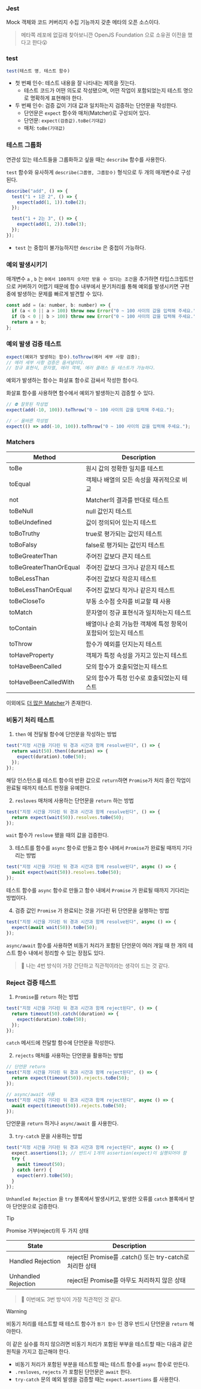 ### Jest

Mock 객체와 코드 커버리지 수집 기능까지 갖춘 메타의 오픈 소스이다.

> 메타쪽 레포에 없길래 찾아보니깐 OpenJS Foundation 으로 소유권 이전을 했다고 한다😮

### test

```jsx
test(테스트 명, 테스트 함수)
```

- 첫 번째 인수: 테스트 내용을 잘 나타내는 제목을 짓는다.
  - 테스트 코드가 어떤 의도로 작성됐으며, 어떤 작업이 포함되었는지 테스트 명으로 명확하게 표현해야 한다.
- 두 번째 인수: 검증 값이 기대 값과 일치하는지 검증하는 단언문을 작성한다.
  - 단언문은 `expect` 함수와 매처(Matcher)로 구성되어 있다.
  - 단언문: `expect(검증값).toBe(기대값)`
  - 매처: `toBe(기대값)`

### 테스트 그룹화

연관성 있는 테스트들을 그룹화하고 싶을 때는 `describe` 함수를 사용한다.

`test` 함수와 유사하게 `describe(그룹명, 그룹함수)` 형식으로 두 개의 매개변수로 구성된다.

```jsx
describe("add", () => {
  test("1 + 1은 2", () => {
    expect(add(1, 1)).toBe(2);
  });

  test("1 + 2는 3", () => {
    expect(add(1, 2)).toBe(3);
  });
});
```

- `test` 는 중첩이 불가능하지만 `describe` 은 중첩이 가능하다.

### 예외 발생시키기

매개변수 `a` , `b` 는 `0에서 100까지 숫자만 받을 수 있다는 조건`을 추가하면 타입스크립트만으로 커버하기 어렵기 때문에 함수 내부에서 분기처리를 통해 예외를 발생시키면 구현 중에 발생하는 문제를 빠르게 발견할 수 있다.

```jsx
const add = (a: number, b: number) => {
  if (a < 0 || a > 100) throw new Error("0 ~ 100 사이의 값을 입력해 주세요.");
  if (b < 0 || b > 100) throw new Error("0 ~ 100 사이의 값을 입력해 주세요.");
  return a + b;
};
```

### 예외 발생 검증 테스트

```jsx
expect(예외가 발생하는 함수).toThrow(에러 세부 사항 검증);
// 에러 세부 사항 검증은 옵셔널이다.
// 정규 표현식, 문자열, 에러 객체, 에러 클래스 등 테스트가 가능하다.
```

예외가 발생하는 함수는 화살표 함수로 감싸서 작성한 함수다.

화살표 함수를 사용하면 함수에서 예외가 발생하는지 검증할 수 있다.

```jsx
// ⛔️ 잘못된 작성법
expect(add(-10, 100)).toThrow("0 ~ 100 사이의 값을 입력해 주세요.");

// ✅ 올바른 작성법
expect(() => add(-10, 100)).toThrow("0 ~ 100 사이의 값을 입력해 주세요.");
```

### Matchers

| Method                 | Description                                                    |
| ---------------------- | -------------------------------------------------------------- |
| toBe                   | 원시 값의 정확한 일치를 테스트                                 |
| toEqual                | 객체나 배열의 모든 속성을 재귀적으로 비교                      |
| not                    | Matcher의 결과를 반대로 테스트                                 |
| toBeNull               | null 값인지 테스트                                             |
| toBeUndefined          | 값이 정의되어 있는지 테스트                                    |
| toBoTruthy             | true로 평가되는 값인지 테스트                                  |
| toBoFalsy              | false로 평가되는 값인지 테스트                                 |
| toBeGreaterThan        | 주어진 값보다 큰지 테스트                                      |
| toBeGreaterThanOrEqual | 주어진 값보다 크거나 같은지 테스트                             |
| toBeLessThan           | 주어진 값보다 작은지 테스트                                    |
| toBeLessThanOrEqual    | 주어진 값보다 작거나 같은지 테스트                             |
| toBeCloseTo            | 부동 소수점 숫자를 비교할 때 사용                              |
| toMatch                | 문자열이 정규 표현식과 일치하는지 테스트                       |
| toContain              | 배열이나 순회 가능한 객체에 특정 항목이 포함되어 있는지 테스트 |
| toThrow                | 함수가 예외를 던지는지 테스트                                  |
| toHaveProperty         | 객체가 특정 속성을 가지고 있는지 테스트                        |
| toHaveBeenCalled       | 모의 함수가 호출되었는지 테스트                                |
| toHaveBeenCalledWith   | 모의 함수가 특정 인수로 호출되었는지 테스트                    |

이외에도 <a href="https://jestjs.io/docs/using-matchers">더 많은 Matcher</a>가 존재한다.

### 비동기 처리 테스트

1. `then` 에 전달될 함수에 단언문을 작성하는 방법

```jsx
test("지정 시간을 기다린 뒤 경과 시간과 함께 resolve된다", () => {
  return wait(50).then((duration) => {
    expect(duration).toBe(50);
  });
});
```

해당 인스턴스를 테스트 함수의 반환 값으로 `return`하면 `Promise`가 처리 중인 작업이 완료될 때까지 테스트 판정을 유예한다.

2. `resloves` 매처에 사용하는 단언문을 `return` 하는 방법

```jsx
test("지정 시간을 기다린 뒤 경과 시간과 함께 resolve된다", () => {
  return expect(wait(50)).resolves.toBe(50);
});
```

`wait` 함수가 `reslove` 됐을 때의 값을 검증한다.

3. 테스트를 함수를 `async` 함수로 만들고 함수 내에서 `Promise`가 완료될 때까지 기다리는 방법

```jsx
test("지정 시간을 기다린 뒤 경과 시간과 함께 resolve된다", async () => {
  await expect(wait(50)).resolves.toBe(50);
});
```

테스트 함수를 `async` 함수로 만들고 함수 내에서 `Promise` 가 완료될 때까지 기다리는 방법이다.

4. 검증 값인 `Promise` 가 완료되는 것을 기다린 뒤 단언문을 실행하는 방법

```jsx
test("지정 시간을 기다린 뒤 경과 시간과 함께 resolve된다", async () => {
  expect(await wait(50)).toBe(50);
});
```

`async/await` 함수를 사용하면 비동기 처리가 포함된 단언문이 여러 개일 때 한 개의 테스트 함수 내에서 정리할 수 있는 장점도 있다.

> 🤔 나는 4번 방식이 가장 간단하고 직관적이라는 생각이 드는 것 같다.

### Reject 검증 테스트

1. `Promise`를 `return` 하는 방법

```jsx
test("지정 시간을 기다린 뒤 경과 시간과 함께 reject된다", () => {
  return timeout(50).catch((duration) => {
    expect(duration).toBe(50);
  });
});
```

`catch` 메서드에 전달할 함수에 단언문을 작성한다.

2. `rejects` 매처를 사용하는 단언문을 활용하는 방법

```jsx
// 단언문 return
test("지정 시간을 기다린 뒤 경과 시간과 함께 reject된다", () => {
  return expect(timeout(50)).rejects.toBe(50);
});

// async/await 사용
test("지정 시간을 기다린 뒤 경과 시간과 함께 reject된다", async () => {
  await expect(timeout(50)).rejects.toBe(50);
});
```

단언문을 `return` 하거나 `async/await` 를 사용한다.

3. `try-catch` 문을 사용하는 방법

```jsx
test("지정 시간을 기다린 뒤 경과 시간과 함께 reject된다", async () => {
  expect.assertions(1); // 반드시 1개의 assertion(expect)이 실행되어야 함
  try {
    await timeout(50);
  } catch (err) {
    expect(err).toBe(50);
  }
});
```

`Unhandled Rejection` 을 `try` 블록에서 발생시키고, 발생한 오류를 `catch` 블록에서 받아 단언문으로 검증한다.

> [!TIP]
> Promise 거부(reject)의 두 가지 상태
>
> | State               | Description                                              |
> | ------------------- | -------------------------------------------------------- |
> | Handled Rejection   | reject된 Promise를 .catch() 또는 try-catch로 처리한 상태 |
> | Unhandled Rejection | reject된 Promise를 아무도 처리하지 않은 상태             |

> 🤔 이번에도 3번 방식이 가장 직관적인 것 같다.

> [!WARNING]
>
> 비동기 처리를 테스트할 때 테스트 함수가 `동기 함수` 인 경우 반드시 단언문을 `return` 해야한다.
>
> 이 같은 실수를 하지 않으려면 비동기 처리가 포함된 부부을 테스트할 때는 다음과 같은 원칙을 가지고 접근해야 한다.
>
> - 비동기 처리가 포함된 부분을 테스트할 때는 테스트 함수를 `async` 함수로 만든다.
> - `.resloves`, `rejects` 가 포함된 단언문은 `await` 한다.
> - `try-catch` 문의 예외 발생을 검증할 때는 `expect.assertions` 를 사용한다.
